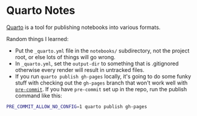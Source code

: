 # Quarto Notes

[Quarto](https://quarto.org/) is a tool for publishing notebooks into various formats. 

Random things I learned:

* Put the `_quarto.yml` file in the `notebooks/` subdirectory, not the project root, or else lots of things will go wrong. 
* In `_quarto.yml`, set the `output-dir` to something that is .gitignored otherwise every render will result in untracked files. 
* If you run `quarto publish gh-pages` locally, it's going to do some funky stuff with checking out the `gh-pages` branch that won't work well with [`pre-commit`](https://pre-commit.com/). If you have `pre-commit` set up in the repo, run the publish command like this:

```bash
PRE_COMMIT_ALLOW_NO_CONFIG=1 quarto publish gh-pages
```
